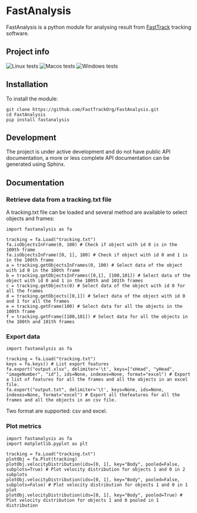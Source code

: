 # FastAnalysis
 FastAnalysis is a python module for analysing result from [FastTrack](http://www.fasttrack.sh) tracking software.
 
 ## Project info
 ![Linux tests](https://github.com/FastTrackOrg/FastAnalysis/workflows/Linux%20tests/badge.svg) ![Macos tests](https://github.com/FastTrackOrg/FastAnalysis/workflows/Macos%20tests/badge.svg) ![Windows tests](https://github.com/FastTrackOrg/FastAnalysis/workflows/Windows%20tests/badge.svg)
 
 ## Installation
 To install the module:
 ```
 git clone https://github.com/FastTrackOrg/FastAnalysis.git
 cd FastAnalysis
 pip install fastanalysis
 ```
 
 ## Development
 The project is under active development and do not have public API documentation, a more or less complete API documentation can be generated using Sphinx.
 
 ## Documentation
 
 ### Retrieve data from a tracking.txt file
 A tracking.txt file can be loaded and several method are available to select objects and frames:
 ```
 import fastanalysis as fa
 
 tracking = fa.Load("tracking.txt")
 fa.isObjectsInFrame(0, 100) # Check if object with id 0 is in the 100th frame
 fa.isObjectsInFrame([0, 1], 100) # Check if object with id 0 and 1 is in the 100th frame
 a = tracking.getObjectsInFrames(0, 100) # Select data of the object with id 0 in the 100th frame
 b = tracking.getObjectsInFrames([0,1], [100,101]) # Select data of the object with id 0 and 1 in the 100th and 101th frames
 c = tracking.getObjects(0) # Select data of the object with id 0 for all the frames
 d = tracking.getObjects([0,1]) # Select data of the object with id 0 and 1 for all the frames
 e = tracking.getFrame(100) # Select data for all the objects in the 100th frame
 f = tracking.getFrame([100,101]) # Select data for all the objects in the 100th and 101th frames
 ```       
 
 ### Export data
 ```
 import fastanalysis as fa
 
 tracking = fa.Load("tracking.txt")
 keys = fa.keys() # List export features
 fa.export("output.xlsx", delimiter='\t', keys=["xHead", "yHead", "imageNumber", "id"], ids=None, indexes=None, format="excel") # Export a list of features for all the frames and all the objects in an excel file.
 fa.export("output.txt", delimiter='\t', keys=None, ids=None, indexes=None, format="excel") # Export all thefeatures for all the frames and all the objects in an csv file.
 ```
 Two format are supported: csv and excel.
 
 ### Plot metrics
 ```
 import fastanalysis as fa
 import matplotlib.pyplot as plt
 
 tracking = fa.Load("tracking.txt")
 plotObj = fa.Plot(tracking)
 plotObj.velocityDistribution(ids=[0, 1], key="Body", pooled=False, subplots=True) # Plot velocity distribution for objects 1 and 0 in 2 subplots
 plotObj.velocityDistribution(ids=[0, 1], key="Body", pooled=False, subplots=False) # Plot velocity distribution for objects 1 and 0 in 1 plot
 plotObj.velocityDistribution(ids=[0, 1], key="Body", pooled=True) # Plot velocity distribution for objects 1 and 0 pooled in 1 distribution
 ```
